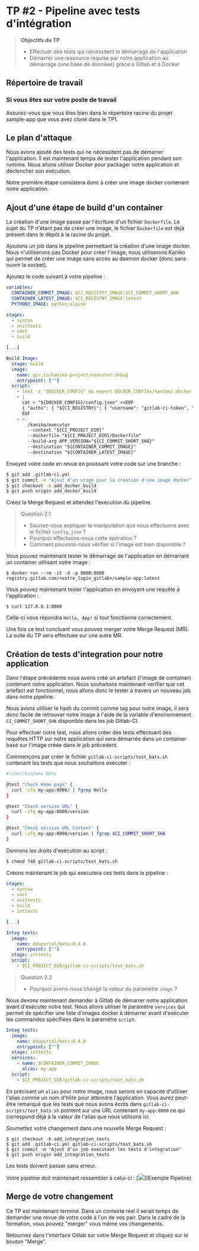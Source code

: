 # TP #2 - Pipeline avec tests d'intégration

> **Objectifs du TP**
> * Effectuer des tests qui nécessitent le démarrage de l'application
> * Démarrer une ressource requise par notre application au démarrage (une base de données) grâce à Gitlab et à Docker
>

## Répertoire de travail

### Si vous êtes sur votre poste de travail

Assurez-vous que vous êtes bien dans le répertoire racine du projet sample-app que vous avez cloné dans le TP1.

## Le plan d'attaque

Nous avons ajouté des tests qui ne nécessitent pas de démarrer l'application. Il est maintenant temps
de tester l'application pendant son runtime. Nous allons utiliser Docker pour packager notre application
et déclencher son exécution.

Notre première étape consistera donc à créer une image docker contenant notre application.

## Ajout d'une étape de build d'un container

La création d'une image passe par l'écriture d'un fichier `Dockerfile`. Le sujet du TP n'étant pas de créer
une image, le fichier `Dockerfile` est déjà présent dans le dépôt à la racine du projet.

Ajoutons un job dans le pipeline permettant la création d'une image docker.
Nous n'utiliserons pas Docker pour créer l'image, nous utiliserons Kaniko qui permet de créer une image sans accès au daemon docker (donc sans ouvrir la socket).

Ajoutez le code suivant à votre pipeline :

```yaml
variables:
  CONTAINER_COMMIT_IMAGE: $CI_REGISTRY_IMAGE:$CI_COMMIT_SHORT_SHA
  CONTAINER_LATEST_IMAGE: $CI_REGISTRY_IMAGE:latest
  PYTHON3_IMAGE: python:alpine

stages:
  - syntax
  - unittests
  - sast
  - build

[...]

Build Image:
  stage: build
  image:
    name: gcr.io/kaniko-project/executor:debug
    entrypoint: [""]
  script:
    - test -z "$DOCKER_CONFIG" && export DOCKER_CONFIG=/kaniko/.docker
    - |
      cat > "${DOCKER_CONFIG}/config.json" <<EOF
      { "auths": { "${CI_REGISTRY}": { "username": "gitlab-ci-token", "password": "${CI_JOB_TOKEN}" } } }
      EOF
    - >-
        /kaniko/executor
        --context "${CI_PROJECT_DIR}"
        --dockerfile "${CI_PROJECT_DIR}/Dockerfile"
        --build-arg APP_VERSION="${CI_COMMIT_SHORT_SHA}"
        --destination "${CONTAINER_COMMIT_IMAGE}"
        --destination "${CONTAINER_LATEST_IMAGE}"
```

Envoyez votre code en revue en poussant votre code sur une branche :

```bash
$ git add .gitlab-ci.yml
$ git commit -m "Ajout d'un stage pour la création d'une image docker"
$ git checkout -b add_docker_build
$ git push origin add_docker_build
```
Créez la Merge Request et attendez l'exécution du pipeline.

> Question 2.1
>
> - Sauriez-vous expliquer la manipulation que nous effectuons avec le fichier `config.json` ?
> - Pourquoi effectuons-nous cette opération ?
> - Comment pouvons-nous vérifier si l'image est bien disponible ?

Vous pouvez maintenant tester le démarrage de l'application en démarrant un container utilisant votre image :

```
$ docker run --rm -it -d -p 8000:8000 registry.gitlab.com/<votre_login_gitlab>/sample-app:latest
```

Vous pouvez maintenant tester l'application en envoyant une requête à l'application :

```
$ curl 127.0.0.1:8000
```

Celle-ci vous répondra `Hello, App!` si tout fonctionne correctement.

Une fois ce test concluant vous pouvez merger votre Merge Request (MR).
La suite du TP sera effectuée sur une autre MR.

## Création de tests d'integration pour notre application

Dans l'étape précédente nous avons créé un artefact (l'image de container) contenant notre application.
Nous souhaitons maintenant verifier que cet artefact est fonctionnel, nous allons donc le tester à travers
un nouveau job dans notre pipeline.

Nous avons utiliser le hash du commit comme tag pour notre image, il sera donc facile de retrouver notre image
à l'aide de la variable d'environnement `CI_COMMIT_SHORT_SHA` disponible dans les job Gitlab-CI.

Pour effectuer notre test, nous allons créer des tests effectuant des requêtes HTTP sur notre application
qui sera démarrée dans un container basé sur l'image créée dans le job précedent.

Commençons par créer le fichier `gitlab-ci-scripts/test_bats.sh` contenant les tests que nous souhaitons exécuter :

```bash
#!/usr/bin/env bats

@test "Check Home page" {
  curl -sfq my-app:8000/ | fgrep Hello
}

@test "Check version URL" {
  curl -sfq my-app:8000/version
}

@test "Check version URL Content" {
  curl -sfq my-app:8000/version | fgrep $CI_COMMIT_SHORT_SHA
}
```

Donnons les droits d'exécution au script :

```bash
$ chmod 740 gitlab-ci-scripts/test_bats.sh
```

Créons maintenant le job qui executera ces tests dans le pipeline :

```yaml
stages:
  - syntax
  - sast
  - unittests
  - build
  - inttests

[...]

Integ tests:
  image:
    name: dduportal/bats:0.4.0
    entrypoint: [""]
  stage: inttests
  script:
    - $CI_PROJECT_DIR/gitlab-ci-scripts/test_bats.sh
```

> Question 2.2
>
> - Pourquoi avons-nous changé la valeur du paramètre `image` ?

Nous devons maintenant demander à Gitlab de démarrer notre application avant d'exécuter notre test.
Nous allons utiliser le paramètre `services` qui permet de spécifier une liste d'images docker à démarrer avant d'exécuter
les commandes spécifiées dans le paramètre `script`.

```yaml
Integ tests:
  image:
    name: dduportal/bats:0.4.0
    entrypoint: [""]
  stage: inttests
  services:
    - name: $CONTAINER_COMMIT_IMAGE
      alias: my-app
  script:
    - $CI_PROJECT_DIR/gitlab-ci-scripts/test_bats.sh
```

En précisant un `alias` pour notre image, nous serons en capacité d'utiliser l'alias comme un nom d'hôte pour atteindre l'application.
Vous aurez peut-être remarqué que les tests que nous avons écrits dans `gitlab-ci-scripts/test_bats.sh` pointent sur une URL contenant `my-app:8000`
ce qui correspond déjà à la valeur de l'alias que nous utilisons ici.

Soumettez votre changement dans une nouvelle Merge Request :

```shell
$ git checkout -b add_integration_tests
$ git add .gitlab-ci.yml gitlab-ci-scripts/test_bats.sh
$ git commit -m "Ajout d'un job executant les tests d'integration"
$ git push origin add_integration_tests
```

Les tests doivent passer sans erreur.

Votre pipeline doit maintenant ressembler à celui-ci :
[<img src="https://i.ibb.co/kXyhhWt/Screenshot-2021-01-11-at-23-36-53.png">](Exemple Pipeline)

## Merge de votre changement

Ce TP est maintenant terminé. Dans un contexte réel il serait temps de demander une revue de votre code à l'un de vos pair.
Dans le cadre de la formation, vous pouvez "merger" vous même vos changements.

Retournez dans l'interface Gitlab sur votre Merge Request et cliquez sur le bouton "Merge".
